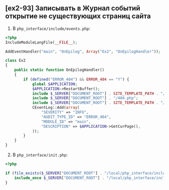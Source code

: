 ## [ex2-93] Записывать в Журнал событий открытие не существующих страниц сайта

1. В `php_interface/include/events.php`:

```php
<?php
IncludeModuleLangFile(__FILE__);

AddEventHandler("main", "OnEpilog", Array("Ex2", "OnEpilogHandler"));

class Ex2
{
    public static function OnEpilogHandler()
    {
        if (defined("ERROR_404") && ERROR_404 == "Y") {
            global $APPLICATION;
            $APPLICATION->RestartBuffer();
            include $_SERVER["DOCUMENT_ROOT"] . SITE_TEMPLATE_PATH . "/header.php";
            include $_SERVER["DOCUMENT_ROOT"] . "/404.php";
            include $_SERVER["DOCUMENT_ROOT"] . SITE_TEMPLATE_PATH . "/footer.php";
            CEventLog::Add(array(
                "SEVERITY" => "INFO",
                "AUDIT_TYPE_ID" => "ERROR_404",
                "MODULE_ID" => "main",
                "DESCRIPTION" => $APPLICATION->GetCurPage(),
            ));
        }
    }
}
```

2. В `php_interface/init.php`:

```php
<?php

if (file_exists($_SERVER["DOCUMENT_ROOT"] . "/local/php_interface/include/events.php")) {
    include_once $_SERVER["DOCUMENT_ROOT"] . "/local/php_interface/include/events.php";
}
```